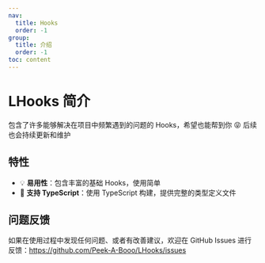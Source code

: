 ```yaml
---
nav:
  title: Hooks
  order: -1
group:
  title: 介绍
  order: -1
toc: content
---
```


# LHooks 简介

包含了许多能够解决在项目中频繁遇到的问题的 Hooks，希望也能帮到你 😝 后续也会持续更新和维护

## 特性

- 💡 **易用性**：包含丰富的基础 Hooks，使用简单
- 💎 **支持 TypeScript**：使用 TypeScript 构建，提供完整的类型定义文件

## 问题反馈

如果在使用过程中发现任何问题、或者有改善建议，欢迎在 GitHub Issues 进行反馈：https://github.com/Peek-A-Booo/LHooks/issues
